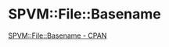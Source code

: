 # SPVM::File::Basename

<a href="https://metacpan.org/pod/SPVM::File::Basename">SPVM::File::Basename - CPAN</a>

